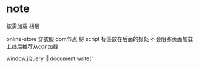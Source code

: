 # note

按需加载
楼层

online-store
穿衣服
dom节点
将 script 标签放在后面的好处
不会阻塞页面加载
上线后推荐从cdn加载

window.jQuery || document.write('<script src=""><\/script>')

从属关系 nav-site

点击不产生任何效果 javascript:;
container
fl
fr
link
dropdown-layer

巨型选择器
shift
标尺
<https://class.imooc.com/lesson/803#mid=20215>

公共样式
页面专属样式

vertical-align: middle;
一定要有position，这样 z-index 才会生效

重绘
回流

为什么不用*，非要把每个都写一遍

在小的项目中是可以用`*`的，他的影响可以忽略不计，甚至还可以减少代码。但是项目很大使用`*`就会减慢程序运行速度，因为现在的项目都是按需加载，使用`*`一上来就全部加载了一遍，这样大大影响了运行速度

[CSS3：{*zoom:1;}作用](https://blog.csdn.net/weixin_30470643/article/details/96961781)

base.css 常用公共样式，在多个项目中使用
common.css 通用样式，组件提取
index.css 专属样式

```css
position: absolute;
right:0;
/* for absolutely positioned elements, the position of the element is based on the right property */
left: auto; /* 这里设置为 auto 已使 right 属性起作用 */
```

```js
$.fn.extend({
  dropdown: function() {
    return this;
  }
})

// 使用 options 的属性覆盖 defaults 对象中的属性，然后，
// 将属性添加到新的空对象中，将新建的对象赋值给变量 options
options = $.extend({}, defaults, options);
```

http 请求

[阿里图标字体](https://www.iconfont.cn/)

组合方式更灵活

line-height

```js
{
    // show: mode.show,
    // hide: mode.hide
    // $.proxy 修改函数内 this 的指向 和传参
    show: $.proxy(mode.show, this, $elem),
    hide: $.proxy(mode.hide, this, $elem),
}
```

$.getJSON();
[jQuery请求本地JSON文件，在谷歌浏览器运行时报跨域错误](https://www.cnblogs.com/nongfusanquan/p/13275597.html)
3.vscode安装使用扩展live-server
注：live Server扩展，安装好后，选择html文件，右击选择Open with Live Server

$(selector).proxy(function,context)
function 要被调用的已有的函数。
context 函数所在的对象的名称。
$.fn.extend() 函数为jQuery扩展一个或多个实例属性和方法(主要用于扩展方法)。
提示：jQuery.fn是jQuery的原型对象，其extend()方法用于为jQuery的原型添加新的属性和方法。这些方法可以在jQuery实例对象上调用。
$.fn.extend( object )
Object类型 指定的对象，用来合并到jQuery的原型对象上。

seo
h1 标签 用在logo处
文字溢出隐藏

浏览器的自动完成
input autocomplete="off"

.text-ellipsis{
    text-overflow: ellipsis;
    white-space: nowrap;
    overflow: hidden;
}

change event
内容变化 input event
blur

使用done(), fail(), always() 为了避免代码嵌套在ajax里面，方便阅读。
encodeURIComponent( $.trim($(input.val()) );

这里发送的是jsonp请求，所以不需要服务器环境。因为jsonp的本质是利用script标签，该标签可以跨域请求资源。jsonp的实现过程就是在页面上动态创建script标签，设置其src属性，让其去请求数据，请求数据完成，再将它删除；它不是XMLHttpRequest对象，所以运行本地文件就可以获取到数据。

通用的事情
具体的事情
dom操作 vs 变量

[VS代码现在已经支持每个语言的缩进设置，你可以在你的package.json设置默认值：](http://cn.voidcc.com/question/p-zqskttnc-by.html)

"configurationDefaults": {
  "[dart]": {
    "editor.tabSize": 2,
    "editor.insertSpaces": true
  },

[VScode如何根据不同文件类型设置诸如tab的长度、ruler位置等选项？](https://www.zhihu.com/question/49624784)
